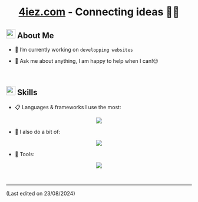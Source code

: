 <h1 align="center"><a href="https://4iez.com" target="_blank">4iez.com</a> - Connecting ideas 👨‍💻</h1>

## <img src="https://c.tenor.com/NCRHhqkXrJYAAAAi/programmers-go-internet.gif" width="25">  <b>About Me</b>

- 🔭 I’m currently working on `developping websites`

- 💬 Ask me about anything, I am happy to help when I can!😉

<br>

## <img src="https://media2.giphy.com/media/QssGEmpkyEOhBCb7e1/giphy.gif?cid=ecf05e47a0n3gi1bfqntqmob8g9aid1oyj2wr3ds3mg700bl&rid=giphy.gif" width ="25"><b> Skills</b>

<p align="center">

- 📋 Languages & frameworks I use the most:
  
<p align="center">
  <a href="https://youtu.be/dQw4w9WgXcQ">
    <img src="https://skillicons.dev/icons?i=html,css,js,jquery,md,pug,bootstrap" />
  </a>
</p>

- 📙 I also do a bit of:
  
<p align="center">
  <a href="https://youtu.be/dQw4w9WgXcQ">
    <img src="https://skillicons.dev/icons?i=python,php,mysql,sqlite,react" />
  </a>
</p>
    
- 🔧 Tools:

<p align="center">
  <a href="https://youtu.be/dQw4w9WgXcQ">
    <img src="https://skillicons.dev/icons?i=vscode,git,github,vite,docker,linux" />
  </a>
</p>

<br>

-----
 (Last edited on 23/08/2024)
